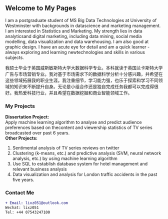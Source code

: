 ## Welcome to My Pages

I am a postgraduate student of MS Big Data Technologies at University of Westminster with backgrounds in datascience and marketing management. I am interested in Statistics and Marketing. My strength lies in data analyticsand digital marketing, including data mining, social media modelling, data visualization and data warehousing. I am also good at graphic design. I have an acute eye for detail and am a quick learner - always exploring and learning newtechnologies and skills in various subjects.

我硕士毕业于英国威斯敏斯特大学大数据科学专业。本科就读于英国兰卡斯特大学广告与市场营销专业。我对基于市场需求下的数据科学分析十分感兴趣，并希望在这些领域拓展我的职业生涯。我注重细节，学习能力强，也乐于探索和学习不同领域的知识来不断提升自身。无论是小组合作还是独自完成任务我都可以完成得很好。我热爱科技行业，并且希望在数据挖掘和商业智能领域工作。

### My Projects

**Dissertation Project:**  
Apply machine learning algorithm to analyse and predict audience preferences based on thecontent and viewership statistics of TV series broadcasted over past 6 years.  
**Other Projects:**  
1. Sentimental analysis of TV series reviews on twitter
2. Clustering (k-means, etc.) and predictive analysis (SVM, neural network analysis, etc.) by using machine learning algorithm
3. Use SQL to establish database system for hotel management and relevant business analysis
4. Data visualization and analysis for London traffic accidents in the past five years.

### Contact Me
```diff
+ Email: lixz051@outlook.com  
Wechat: lixz051  
Tel: +44 07543247100
